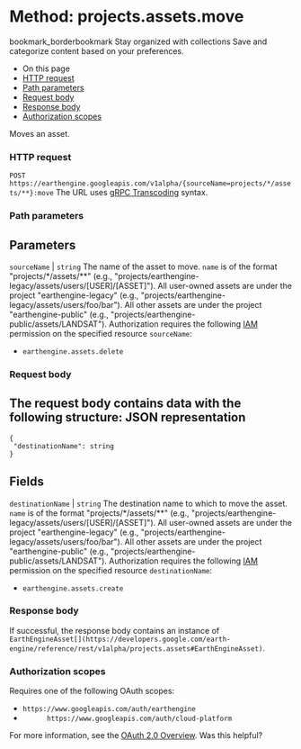  
#  Method: projects.assets.move 
bookmark_borderbookmark Stay organized with collections  Save and categorize content based on your preferences.
  * On this page
  * [HTTP request](https://developers.google.com/earth-engine/reference/rest/v1alpha/projects.assets/move#http-request)
  * [Path parameters](https://developers.google.com/earth-engine/reference/rest/v1alpha/projects.assets/move#path-parameters)
  * [Request body](https://developers.google.com/earth-engine/reference/rest/v1alpha/projects.assets/move#request-body)
  * [Response body](https://developers.google.com/earth-engine/reference/rest/v1alpha/projects.assets/move#response-body)
  * [Authorization scopes](https://developers.google.com/earth-engine/reference/rest/v1alpha/projects.assets/move#authorization-scopes)


Moves an asset.
### HTTP request
`POST https://earthengine.googleapis.com/v1alpha/{sourceName=projects/*/assets/**}:move`
The URL uses [gRPC Transcoding](https://google.aip.dev/127) syntax.
### Path parameters
Parameters  
---  
`sourceName` |  `string` The name of the asset to move. `name` is of the format "projects/*/assets/**" (e.g., "projects/earthengine-legacy/assets/users/[USER]/[ASSET]"). All user-owned assets are under the project "earthengine-legacy" (e.g., "projects/earthengine-legacy/assets/users/foo/bar"). All other assets are under the project "earthengine-public" (e.g., "projects/earthengine-public/assets/LANDSAT"). Authorization requires the following [IAM](https://cloud.google.com/iam/docs/) permission on the specified resource `sourceName`:
  * `earthengine.assets.delete`

  
### Request body
The request body contains data with the following structure:
JSON representation  
---  
```
{
 "destinationName": string
}
```
  
Fields  
---  
`destinationName` |  `string` The destination name to which to move the asset. `name` is of the format "projects/*/assets/**" (e.g., "projects/earthengine-legacy/assets/users/[USER]/[ASSET]"). All user-owned assets are under the project "earthengine-legacy" (e.g., "projects/earthengine-legacy/assets/users/foo/bar"). All other assets are under the project "earthengine-public" (e.g., "projects/earthengine-public/assets/LANDSAT"). Authorization requires the following [IAM](https://cloud.google.com/iam/docs/) permission on the specified resource `destinationName`:
  * `earthengine.assets.create`

  
### Response body
If successful, the response body contains an instance of `EarthEngineAsset[](https://developers.google.com/earth-engine/reference/rest/v1alpha/projects.assets#EarthEngineAsset)`.
### Authorization scopes
Requires one of the following OAuth scopes:
  * `https://www.googleapis.com/auth/earthengine`
  * `      https://www.googleapis.com/auth/cloud-platform`


For more information, see the [OAuth 2.0 Overview](https://developers.google.com/identity/protocols/OAuth2).
Was this helpful?
